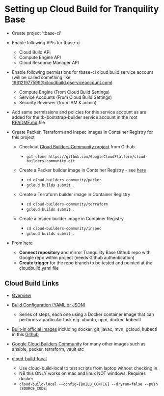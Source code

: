 # Setting up Cloud Build for Tranquility Base

* Create project 'tbase-ci'

* Enable following APIs for tbase-ci
    * Cloud Build API
    * Compute Engine API
    * Cloud Resource Manager API

* Enable following permissions for tbase-ci cloud build service account (will be called something like 196121977599@cloudbuild.gserviceaccount.com)
    * Compute Engine (From Cloud Build Settings)
    * Service Accounts (From Cloud Build Settings)
    * Security Reviewer (from IAM & admin)

* Add same permissions and policies for this service account as are added for the tb-bootstrap-builder service account in the root [README.md](../README.md) file

* Create Packer, Terraform and Inspec images in Container Registry for this project
    * Checkout [Cloud Builders Community project](https://github.com/GoogleCloudPlatform/cloud-builders-community) from Github
        * `git clone https://github.com/GoogleCloudPlatform/cloud-builders-community.git`    

    * Create a Packer builder image in Container Registry - see [here](https://cloud.google.com/cloud-build/docs/quickstart-packer)
        * `cd cloud-builders-community/packer`
        * `gcloud builds submit .`

    * Create a Terraform builder image in Container Registry  
        * `cd cloud-builders-community/terraform`
        * `gcloud builds submit .`

    * Create a Inspec builder image in Container Registry  
        * `cd cloud-builders-community/inspec`
        * `gcloud builds submit .`

* From [here](https://console.cloud.google.com/cloud-build/triggers)
    * **Connect repository** and mirror Tranquility Base Github repo with Google repo within project (needs Github authentication)
    * **Create trigger** for the repo branch to be tested and pointed at the cloudbuild.yaml file        

## Cloud Build Links
* [Overview](https://cloud.google.com/cloud-build/docs/overview)

* [Build Configuration (YAML or JSON)](https://cloud.google.com/cloud-build/docs/build-config)
    * Series of steps, each one using a Docker container image that can performs a particular task e.g. ubuntu, npm, docker, kubectl

* [Built-in official images](https://github.com/GoogleCloudPlatform/cloud-builders) including docker, git, javac, mvn, gcloud, kubectl in this [Github](https://github.com/GoogleCloudPlatform/cloud-builders)

* [Google Cloud Builders Community](https://github.com/GoogleCloudPlatform/cloud-builders-community) for many other images such as ansible, packer, terraform, vault etc

* [cloud-build-local](https://cloud.google.com/cloud-build/docs/build-debug-locally)
    * Use cloud-build-local to test scripts from laptop without checking in. 
    * NB this ONLY works on mac and linux NOT windows. Requires docker
    * `cloud-build-local --config=[BUILD_CONFIG] --dryrun=false --push [SOURCE_CODE]`
